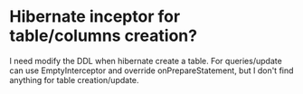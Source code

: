 
# Hibernate inceptor for table/columns creation?

I need modify the DDL when hibernate create a table.
For queries/update can use EmptyInterceptor and override onPrepareStatement, but I don't find anything for table creation/update.

        